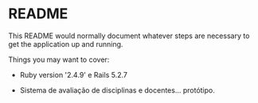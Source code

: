 # README

This README would normally document whatever steps are necessary to get the
application up and running.

Things you may want to cover:

* Ruby version '2.4.9' e Rails 5.2.7

* Sistema de avaliação de disciplinas e docentes... protótipo.